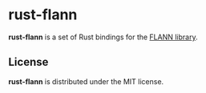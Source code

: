 # rust-flann

**rust-flann** is a set of Rust bindings for the [FLANN library](https://github.com/mariusmuja/flann).

## License

**rust-flann** is distributed under the MIT license.
